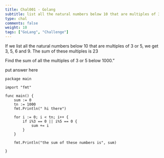 ```yaml
---
title: Chal001 - Golang
subtitle: list all the natural numbers below 10 that are multiples of 3 or 5
type: chal
comments: false
weight: 10
tags: ["GoLang", "Challenge"]
---
```

If we list all the natural numbers below 10 that are multiples of 3 or 5, we get 3, 5, 6 and 9. The sum of these multiples is 23

Find the sum of all the multiples of 3 or 5 below 1000.”

<!--more-->
put answer here

<!-- {{. <  vyAnswerSC color="blue" >. }} -->

~~~ 
package main

import "fmt"

func main() {
	sum := 0
	tn := 1000
	fmt.Println(" hi there")

	for i := 0; i < tn; i++ {
		if i%3 == 0 || i%5 == 0 {
			sum += i
		}
	}

	fmt.Println("the sum of these numbers is", sum)

}
~~~
